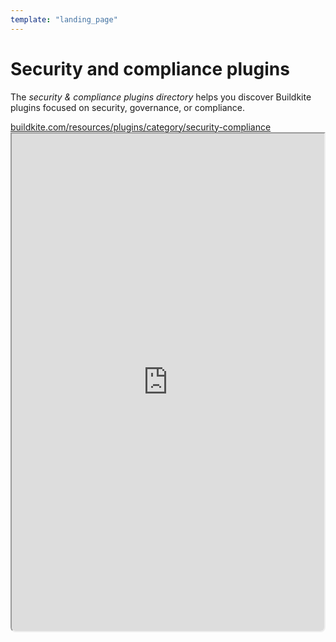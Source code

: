 ```yaml
---
template: "landing_page"
---
```


# Security and compliance plugins

The _security & compliance plugins directory_ helps you discover Buildkite plugins focused on security, governance, or compliance.

<a class="Frameheader" href='https://buildkite.com/resources/plugins/category/security-compliance' target='_blank'>
  <span class="Frameheader__address">buildkite.com/resources/plugins/category/security-compliance</span>
</a>
<iframe
  src='https://buildkite.com/resources/plugins/category/security-compliance/embed/'
  referrerPolicy='same-origin'
  allow="fullscreen" crossorigin="anonymous" width="100%" height="800px"
  style="border-radius:0 0 8px 8px;box-sizing: border-box;"
/>
